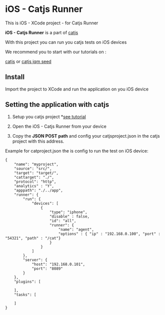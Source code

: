 iOS - Catjs Runner
=======================

This is iOS - XCode project - for Catjs Runner

**iOS - Catjs Runner** is a part of [catjs](https://github.com/catjsteam/catjs)

With this project you can run you catjs tests on iOS devices

We recommend you to start with our tutorials on :

[catjs](https://github.com/catjsteam/catjs) or [catjs jqm seed](https://github.com/ransnir/catjs-jqm-seed)

## Install

Import the project to XCode and run the application on you iOS device

## Setting the application with catjs

1. Setup you catjs project *[see tutorial](https://www.youtube.com/watch?v=IlH_Y5dFEx8&list=PLNBO54hs1uMWJcL9y1RGZti2w9PEtUVVX)

2. Open the iOS - Catjs Runner from your device

3. Copy the **JSON POST path** and config your catjsproject.json in the catjs project with this address.<br />


Example for catproject.json the is config to run the test on iOS device:
	
	{
	    "name": "myproject",
	    "source": "src/",
	    "target": "target/",
	    "cattarget": "./",
	    "protocol": "http",
	    "analytics" : "Y",
	    "apppath": "./../app",
	    "runner": {
	        "run": {
	            "devices": [
	                {
	                    "type": "iphone",
	                    "disable" : false,
	                    "id": "all",
	                    "runner": {
	                        "name": "agent",
	                        "options" : { "ip" : "192.168.0.100", "port" : "54321", "path" : "/cat"}
	                    }
	                }
	            ]
	        },
	        "server": {
	            "host": "192.168.0.101",
	            "port": "8089"
	        }
	    },
	    "plugins": [

	    ],
	    "tasks": [

	    ]
	}
